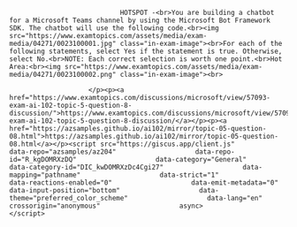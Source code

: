 <p class="card-text">
							
								HOTSPOT -<br>You are building a chatbot for a Microsoft Teams channel by using the Microsoft Bot Framework SDK. The chatbot will use the following code.<br><img src="https://www.examtopics.com/assets/media/exam-media/04271/0023100001.jpg" class="in-exam-image"><br>For each of the following statements, select Yes if the statement is true. Otherwise, select No.<br>NOTE: Each correct selection is worth one point.<br>Hot Area:<br><img src="https://www.examtopics.com/assets/media/exam-media/04271/0023100002.png" class="in-exam-image"><br>
							
						</p><p><a href="https://www.examtopics.com/discussions/microsoft/view/57093-exam-ai-102-topic-5-question-8-discussion/">https://www.examtopics.com/discussions/microsoft/view/57093-exam-ai-102-topic-5-question-8-discussion/</a></p><p><a href="https://azsamples.github.io/ai102/mirror/topic-05-question-08.html">https://azsamples.github.io/ai102/mirror/topic-05-question-08.html</a></p><script src="https://giscus.app/client.js"                    data-repo="azsamples/az204"                    data-repo-id="R_kgDOMRXzDQ"                    data-category="General"                    data-category-id="DIC_kwDOMRXzDc4Cgi27"                    data-mapping="pathname"                    data-strict="1"                    data-reactions-enabled="0"                    data-emit-metadata="0"                    data-input-position="bottom"                    data-theme="preferred_color_scheme"                    data-lang="en"                    crossorigin="anonymous"                    async>                    </script>